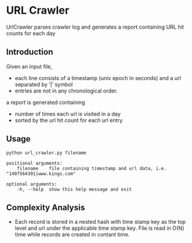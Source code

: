 URL Crawler
============
UrlCrawler parses crawler log and generates a report containing URL hit counts for each day

Introduction
-------------
Given an input file, 

- each line consists of a timestamp (unix epoch in seconds) and a url separated by ‘|’ symbol
- entries are not in any chronological order. 

a report is generated containing
- number of times each url is visited in a day
- sorted by the url hit count for each url entry

Usage
------

    python url_crawler.py filename
    
    positional arguments:
        filename    file containing timestamp and url data, i.e. "1407564301|www.kings.com"

    optional arguments:
        -h, --help  show this help message and exit

Complexity Analysis
--------------------
- Each record is stored in a nested hash with time stamp key as the top level and url under the applicable time stamp key. File is read in O(N) time while records are created in contant time.